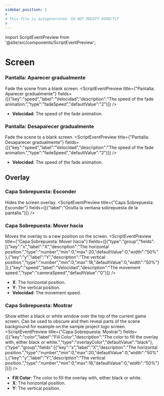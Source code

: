 ```yaml
---
sidebar_position: 2
#
# This file is autogenerated. DO NOT MODIFY DIRECTLY
#
---
```


import ScriptEventPreview from '@site/src/components/ScriptEventPreview';

# Screen

### Pantalla: Aparecer gradualmente
Fade the scene from a blank screen.
<ScriptEventPreview title={"Pantalla: Aparecer gradualmente"} fields={[{"key":"speed","label":"Velocidad","description":"The speed of the fade animation.","type":"fadeSpeed","defaultValue":"2"}]} />

- **Velocidad**: The speed of the fade animation.  

### Pantalla: Desaparecer gradualmente
Fade the scene to a blank screen.
<ScriptEventPreview title={"Pantalla: Desaparecer gradualmente"} fields={[{"key":"speed","label":"Velocidad","description":"The speed of the fade animation.","type":"fadeSpeed","defaultValue":"2"}]} />

- **Velocidad**: The speed of the fade animation.  

## Overlay
### Capa Sobrepuesta: Esconder
Hides the screen overlay.
<ScriptEventPreview title={"Capa Sobrepuesta: Esconder"} fields={[{"label":"Oculta la ventana sobrepuesta de la pantalla."}]} />


### Capa Sobrepuesta: Mover hacia
Moves the overlay to a new position on the screen.
<ScriptEventPreview title={"Capa Sobrepuesta: Mover hacia"} fields={[{"type":"group","fields":[{"key":"x","label":"X","description":"The horizontal position.","type":"number","min":0,"max":20,"defaultValue":0,"width":"50%"},{"key":"y","label":"Y","description":"The vertical position.","type":"number","min":0,"max":18,"defaultValue":0,"width":"50%"}]},{"key":"speed","label":"Velocidad","description":"The movement speed.","type":"cameraSpeed","defaultValue":"0"}]} />

- **X**: The horizontal position.  
- **Y**: The vertical position.  
- **Velocidad**: The movement speed.  

### Capa Sobrepuesta: Mostrar
Show either a black or white window over the top of the current game screen. Can be used to obscure and then reveal parts of the scene background for example on the sample project logo screen.
<ScriptEventPreview title={"Capa Sobrepuesta: Mostrar"} fields={[{"key":"color","label":"Fill Color","description":"The color to fill the overlay with, either black or white.","type":"overlayColor","defaultValue":"black"},{"type":"group","fields":[{"key":"x","label":"X","description":"The horizontal position.","type":"number","min":0,"max":20,"defaultValue":0,"width":"50%"},{"key":"y","label":"Y","description":"The vertical position.","type":"number","min":0,"max":18,"defaultValue":0,"width":"50%"}]}]} />

- **Fill Color**: The color to fill the overlay with, either black or white.  
- **X**: The horizontal position.  
- **Y**: The vertical position.  

